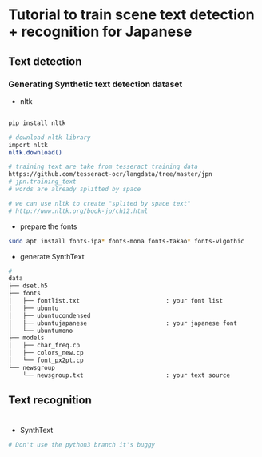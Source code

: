 
# Tutorial to train scene text detection + recognition for Japanese


## Text detection 

### Generating Synthetic text detection dataset

* nltk

```bash

pip install nltk

# download nltk library 
import nltk
nltk.download()

# training text are take from tesseract training data
https://github.com/tesseract-ocr/langdata/tree/master/jpn
# jpn.training_text 
# words are already splitted by space

# we can use nltk to create "splited by space text"
# http://www.nltk.org/book-jp/ch12.html

```

* prepare the fonts 

```bash
sudo apt install fonts-ipa* fonts-mona fonts-takao* fonts-vlgothic 
```

* generate SynthText 

```bash
#
data
├── dset.h5
├── fonts
│   ├── fontlist.txt                        : your font list
│   ├── ubuntu
│   ├── ubuntucondensed
│   ├── ubuntujapanese                      : your japanese font
│   └── ubuntumono
├── models
│   ├── char_freq.cp
│   ├── colors_new.cp
│   └── font_px2pt.cp
└── newsgroup
    └── newsgroup.txt                       : your text source

```

## Text recognition



#


* SynthText 

```bash
# Don't use the python3 branch it's buggy

```


